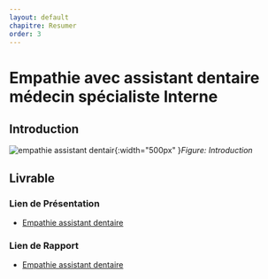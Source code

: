 ```yaml
---
layout: default
chapitre: Resumer
order: 3
---
```


# Empathie avec assistant dentaire médecin spécialiste Interne
<!-- new slide -->
## Introduction 

![empathie assistant dentair](/empathie-assistant-dentaire/images/guerir-procedure-specialisee-guerir-patient.jpg){:width="500px" }*Figure: Introduction*


<!-- new slide -->

## Livrable 

### Lien de Présentation
- [Empathie assistant dentaire](/besoin/empathie-assistant-dentaire/presentation.html)

### Lien de Rapport
- [Empathie assistant dentaire](/besoin/empathie-assistant-dentaire/rapport.html)
  

<!-- new slide -->


